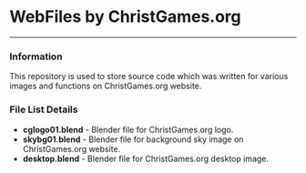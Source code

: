 # WebFiles by ChristGames.org
***
### Information  
This repository is used to store source code which was written for various images and functions on ChristGames.org website.  
### File List Details  
* **cglogo01.blend** - Blender file for ChristGames.org logo.  
* **skybg01.blend** - Blender file for background sky image on ChristGames.org website.  
* **desktop.blend** - Blender file for ChristGames.org desktop image.
